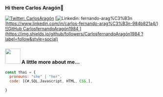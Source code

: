 ### Hi there Carlos Aragón👋


 
</em></p>

[![Twitter: CarlosAragón](https://img.shields.io/twitter/follow/CarlosFerAragon?style=social)](https://twitter.com/CarlosFerAragon)
[![Linkedin: fernando-arag%C3%B3n](https://img.shields.io/badge/-fernando-arag%C3%B3n-blue?style=flat-square&logo=Linkedin&logoColor=white&link=https://www.linkedin.com/in/fernando-arag%C3%B3n/)]https://www.linkedin.com/in/carlos-fernando-arag%C3%B3n-984b821a4/)
[![GitHub CarlosfernandoAragón1984
](https://img.shields.io/github/followers/CarlosfernandoAragón1984
?label=follow&style=social)](https://github.com/CarlosfernandoAragón1984
)


### <img src="https://media.giphy.com/media/VgCDAzcKvsR6OM0uWg/giphy.gif" width="50"> A little more about me...  

```javascript
const thai = {
  pronouns: "she" | "her",
  code: [C#,SQL,Javascript, HTML, CSS,],
 
}
```

